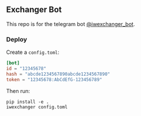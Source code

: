 ## Exchanger Bot

This repo is for the telegram bot [@iwexchanger_bot](https://t.me/iwexchanger_bot).

### Deploy

Create a `config.toml`:

```toml
[bot]
id = "12345678"
hash = "abcde1234567890abcde1234567890"
token = "12345678:AbCdEfG-123456789"
```

Then run:
```
pip install -e .
iwexchanger config.toml
```
